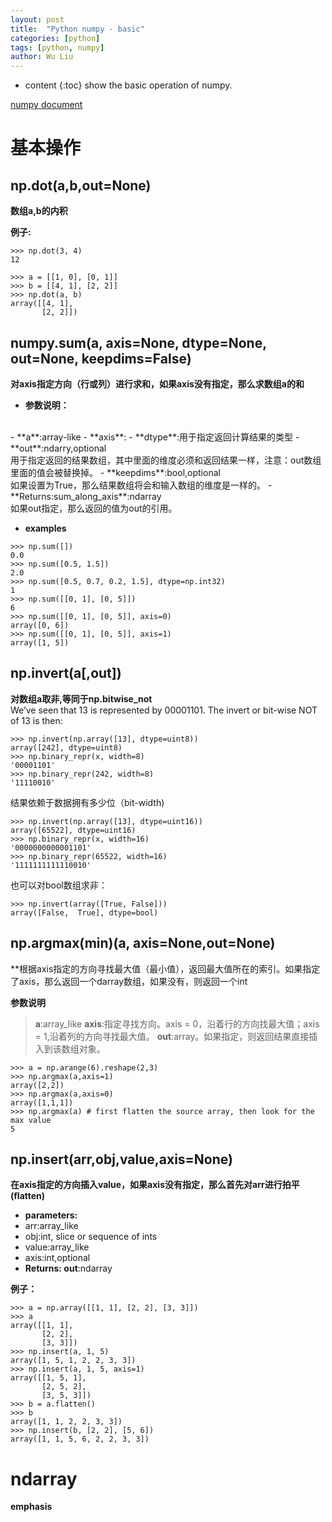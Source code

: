 ```yaml
---
layout: post
title:  "Python numpy - basic"
categories: [python]
tags: [python, numpy]
author: Wu Liu
---
```


* content
{:toc}
show the basic operation of numpy.

[numpy document](https://docs.scipy.org/doc/numpy/reference/)



# 基本操作
## np.dot(a,b,out=None)
**数组a,b的内积**
<br/>

**例子:**
<br/>
```
>>> np.dot(3, 4)
12

>>> a = [[1, 0], [0, 1]]
>>> b = [[4, 1], [2, 2]]
>>> np.dot(a, b)
array([[4, 1],
       [2, 2]])
```

## numpy.sum(a, axis=None, dtype=None, out=None, keepdims=False)
**对axis指定方向（行或列）进行求和，如果axis没有指定，那么求数组a的和**
<br/>
- **参数说明：**
<br/>
  - **a**:array-like
  - **axis**:
  - **dtype**:用于指定返回计算结果的类型
  - **out**:ndarry,optional<br/>
   用于指定返回的结果数组，其中里面的维度必须和返回结果一样，注意：out数组里面的值会被替换掉。
  - **keepdims**:bool,optional<br/>
   如果设置为True，那么结果数组将会和输入数组的维度是一样的。
- **Returns:sum_along_axis**:ndarray <br/>
  如果out指定，那么返回的值为out的引用。

- **examples** <br/>
```
>>> np.sum([])
0.0
>>> np.sum([0.5, 1.5])
2.0
>>> np.sum([0.5, 0.7, 0.2, 1.5], dtype=np.int32)
1
>>> np.sum([[0, 1], [0, 5]])
6
>>> np.sum([[0, 1], [0, 5]], axis=0)
array([0, 6])
>>> np.sum([[0, 1], [0, 5]], axis=1)
array([1, 5])
```

## np.invert(a[,out])
**对数组a取非,等同于np.bitwise_not**
<br/>
We’ve seen that 13 is represented by 00001101. The invert or bit-wise NOT of 13 is then:
```
>>> np.invert(np.array([13], dtype=uint8))
array([242], dtype=uint8)
>>> np.binary_repr(x, width=8)
'00001101'
>>> np.binary_repr(242, width=8)
'11110010'
```

结果依赖于数据拥有多少位（bit-width)
```
>>> np.invert(np.array([13], dtype=uint16))
array([65522], dtype=uint16)
>>> np.binary_repr(x, width=16)
'0000000000001101'
>>> np.binary_repr(65522, width=16)
'1111111111110010'
```

也可以对bool数组求非：
```
>>> np.invert(array([True, False]))
array([False,  True], dtype=bool)
```


## np.argmax(min)(a, axis=None,out=None)
**根据axis指定的方向寻找最大值（最小值），返回最大值所在的索引。如果指定了axis，那么返回一个darray数组，如果没有，则返回一个int

**参数说明**
> **a**:array_like
> **axis**:指定寻找方向。axis = 0，沿着行的方向找最大值；axis = 1,沿着列的方向寻找最大值。
> **out**:array。如果指定，则返回结果直接插入到该数组对象。

```
>>> a = np.arange(6).reshape(2,3)
>>> np.argmax(a,axis=1)
array([2,2])
>>> np.argmax(a,axis=0)
array([1,1,1])
>>> np.argmax(a) # first flatten the source array, then look for the max value
5
```

## np.insert(arr,obj,value,axis=None)
**在axis指定的方向插入value，如果axis没有指定，那么首先对arr进行拍平(flatten)**
<br/>
- **parameters:**
 - arr:array_like
 - obj:int, slice or sequence of ints <br/>
 - value:array_like
 - axis:int,optional
- **Returns: out**:ndarray

**例子：**

```
>>> a = np.array([[1, 1], [2, 2], [3, 3]])
>>> a
array([[1, 1],
       [2, 2],
       [3, 3]])
>>> np.insert(a, 1, 5)
array([1, 5, 1, 2, 2, 3, 3])
>>> np.insert(a, 1, 5, axis=1)
array([[1, 5, 1],
       [2, 5, 2],
       [3, 5, 3]])
>>> b = a.flatten()
>>> b
array([1, 1, 2, 2, 3, 3])
>>> np.insert(b, [2, 2], [5, 6])
array([1, 1, 5, 6, 2, 2, 3, 3])
```



# ndarray
**emphasis**
